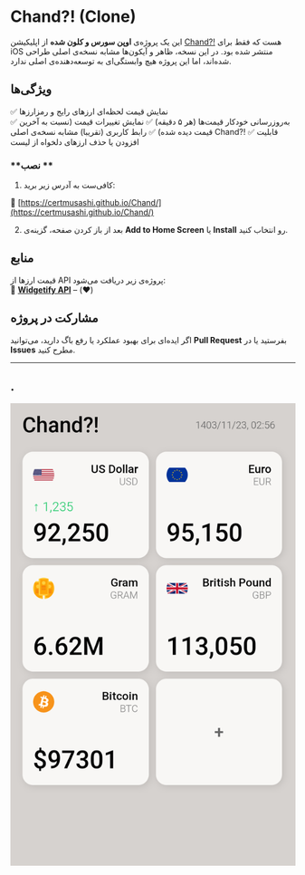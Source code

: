 # **Chand?! (Clone)**

این یک پروژه‌ی **اوپن سورس و کلون شده** از اپلیکیشن [Chand?!](https://apps.apple.com/us/app/chand/id1524200188) هست که فقط برای iOS منتشر شده بود. در این نسخه، ظاهر و آیکون‌ها مشابه نسخه‌ی اصلی طراحی شده‌اند، اما این پروژه هیچ وابستگی‌ای به توسعه‌دهنده‌ی اصلی ندارد.

## **ویژگی‌ها**
✅ نمایش قیمت لحظه‌ای ارزهای رایج و رمزارزها  
✅ به‌روزرسانی خودکار قیمت‌ها (هر ۵ دقیقه)
✅ نمایش تغییرات قیمت (نسبت به آخرین قیمت دیده شده) 
✅ رابط کاربری (تقریبا) مشابه نسخه‌ی اصلی Chand?! 
✅ قابلیت افزودن یا حذف ارزهای دلخواه از لیست  

### **نصب **
1. کافی‌ست به آدرس زیر برید:

🔗 [https://certmusashi.github.io/Chand/](https://certmusashi.github.io/Chand/)

2. بعد از باز کردن صفحه، گزینه‌ی **Add to Home Screen** یا **Install** رو انتخاب کنید.


## **منابع**  
قیمت ارزها از API پروژه‌ی زیر دریافت می‌شود:  
🔗 **[Widgetify API](https://github.com/widgetify-app/widgetify-pwa)** – (❤️)

## **مشارکت در پروژه**
اگر ایده‌ای برای بهبود عملکرد یا رفع باگ دارید، می‌توانید **Pull Request** بفرستید یا در **Issues** مطرح کنید.


---
.
---

![اسکرین‌شات از محیط برنامه](src/screenshot.png)
